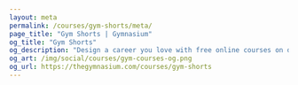 ```yaml
---
layout: meta
permalink: /courses/gym-shorts/meta/
page_title: "Gym Shorts | Gymnasium"
og_title: "Gym Shorts"
og_description: "Design a career you love with free online courses on design, development, accessibility, prototyping, UX, and career skills."
og_art: /img/social/courses/gym-courses-og.png
og_url: https://thegymnasium.com/courses/gym-shorts
---
```

